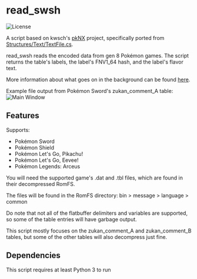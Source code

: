 # read_swsh
![License](https://img.shields.io/badge/License-GPLv3-blue.svg)

A script based on kwsch's [pkNX](https://github.com/kwsch/pkNX) project, specifically ported from [Structures/Text/TextFile.cs](https://github.com/kwsch/pkNX/blob/master/pkNX.Structures/Text/TextFile.cs).

read_swsh reads the encoded data from gen 8 Pokémon games. The script returns the table's labels, the label's FNV1_64 hash, and the label's flavor text.

More information about what goes on in the background can be found [here](https://projectpokemon.org/home/forums/topic/48656-lgpe-romfs-data-reverse-engineering/).

Example file output from Pokémon Sword's zukan_comment_A table:
![Main Window](https://i.imgur.com/Uz621uL.png)

## Features
Supports:
* Pokémon Sword 
* Pokémon Shield
* Pokémon Let's Go, Pikachu!
* Pokémon Let's Go, Eevee!
* Pokémon Legends: Arceus

You will need the supported game's .dat and .tbl files, which are found in their decompressed RomFS.

The files will be found in the RomFS directory: bin > message > language > common

Do note that not all of the flatbuffer delimiters and variables are supported, so some of the table entries will have garbage output.

This script mostly focuses on the zukan_comment_A and zukan_comment_B tables, but some of the other tables will also decompress just fine.

## Dependencies
This script requires at least Python 3 to run
